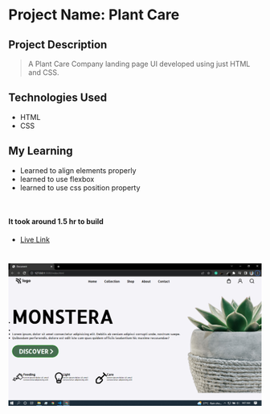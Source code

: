 # Project Name: Plant Care

## Project Description

> A Plant Care Company landing page UI developed using just HTML and CSS.

## Technologies Used

- HTML
- CSS

## My Learning

- Learned to align elements properly
- learned to use flexbox
- learned to use css position property

<br>

#### It took around 1.5 hr to build

- [Live Link](https://plant-home-page-6.netlify.app/)

#

![Screenshots](/photos/thumbnail.png)
